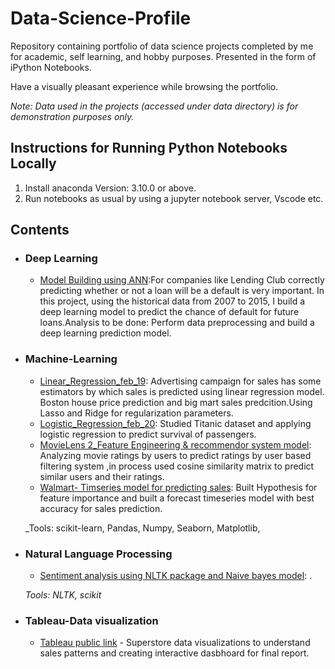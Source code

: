 # Data-Science-Profile

Repository containing portfolio of data science projects completed by me for academic, self learning, and hobby purposes. Presented in the form of iPython Notebooks.

Have a visually pleasant experience while  browsing the portfolio.

_Note: Data used in the projects (accessed under data directory) is for demonstration purposes only._

## Instructions for Running Python Notebooks Locally
1. Install anaconda Version: 3.10.0 or above.
2. Run notebooks as usual by using a jupyter notebook server, Vscode etc.

## Contents

- ### Deep Learning

     - [Model Building using ANN](https://github.com/Faisalnb/Data-Science-Profile/blob/main/Deep%20Learning/Model%20building%20using%20ANN.ipynb):For companies like Lending Club correctly predicting whether or not a loan will be a default is very important. In this project, using the historical data from 2007 to 2015, I  build a deep learning model to predict the chance of default for future loans.Analysis to be done: Perform data preprocessing and build a deep learning prediction model. 


- ### Machine-Learning

	- [Linear_Regression_feb_19](https://github.com/Faisalnb/Data-Science-Profile/blob/main/Machine%20learning/Linear_Regression_feb_19.ipynb): Advertising campaign for sales has some estimators by which sales is predicted using linear regression model. Boston house price prediction and big mart sales predcition.Using Lasso and Ridge for regularization parameters.
	- [Logistic_Regression_feb_20](https://github.com/Faisalnb/Data-Science-Profile/blob/main/Machine%20learning/Logistic_regression_Feb_20.ipynb): Studied Titanic dataset and applying logistic regression to predict survival of passengers.
	- [MovieLens 2_Feature Engineering & recommendor system model](https://github.com/Faisalnb/Data-Science-Profile/blob/main/Projects/MovieLens%202_Feature%20Engineering%26recommendor%20system%20model.ipynb): Analyzing movie ratings by users to predict ratings by user based filtering system ,in process used cosine similarity matrix to predict similar users and their ratings.
	- [Walmart- Timseries model for predicting sales](https://github.com/Faisalnb/Data-Science-Profile/blob/main/Projects/Walmart-%20Timseries%20model%20for%20predicting%20sales.ipynb): Built Hypothesis for feature importance and built a forecast timeseries model with best accuracy for sales prediction.
	
	_Tools: scikit-learn, Pandas, Numpy, Seaborn, Matplotlib, 

- ### Natural Language Processing

	- [Sentiment analysis using NLTK package and Naive bayes model](https://github.com/Faisalnb/Data-Science-Profile/blob/main/Statistics%20using%20python/Sentiment%20analysis%20using%20NLTK%20package%20and%20Naive%20bayes%20model.ipynb): .
	
	_Tools: NLTK, scikit_
	
- ### Tableau-Data visualization
	- [Tableau public link](https://github.com/Faisalnb/Data-Science-Profile/blob/main/Tableau%20public%20links.txt) - Superstore data visualizations to understand sales patterns and creating interactive dasbhoard for final report.
